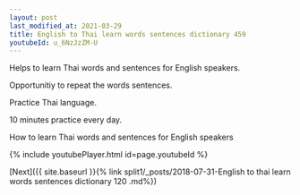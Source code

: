 ```yaml
---
layout: post
last_modified_at: 2021-03-29
title: English to Thai learn words sentences dictionary 459 
youtubeId: u_6NzJzZM-U
---
```

 
 
Helps to learn Thai words and sentences for English speakers.

Opportunitiy to repeat the words sentences. 

Practice Thai language. 
 
10 minutes practice every day. 
 
How to learn Thai words and sentences for English speakers 
 
{% include youtubePlayer.html id=page.youtubeId %}
 
 
[Next]({{ site.baseurl }}{% link  split1/_posts/2018-07-31-English to thai learn words sentences dictionary 120 .md%})
 
